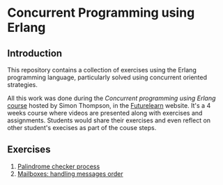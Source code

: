 # Concurrent Programming using Erlang

## Introduction

This repository contains a collection of exercises using the Erlang programming language, particularly solved using concurrent oriented strategies.

All this work was done during the *Concurrent programming using Erlang* [course](https://www.futurelearn.com/courses/concurrent-programming-erlang/) hosted by Simon Thompson, in the [Futurelearn](https://www.futurelearn.com/) website. It's a 4 weeks course where videos are presented along with exercises and assignments. Students would share their exercises and even reflect on other student's execises as part of the couse steps.

## Exercises

1. [Palindrome checker process](exs/ex1/README.md)
2. [Mailboxes: handling messages order](exs/ex2/README.md)
